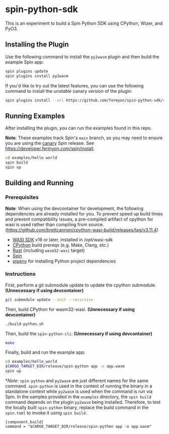 # spin-python-sdk

This is an experiment to build a Spin Python SDK using CPython, Wizer, and PyO3.

## Installing the Plugin

Use the following command to install the `py2wasm` plugin and then build the example Spin app:

```bash
spin plugins update
spin plugins install py2wasm
```

If you'd like to try out the latest features, you can use the following command to install the *unstable* canary version of the plugin:

```bash
spin plugins install --url https://github.com/fermyon/spin-python-sdk/releases/download/canary/py2wasm.json
```
 
## Running Examples

After installing the plugin, you can run the examples found in this repo.

__Note__: These examples track Spin's `main` branch, so you may need to ensure you are using the [canary](https://github.com/fermyon/spin/releases/tag/canary) Spin release.  See https://developer.fermyon.com/spin/install.



```bash
cd examples/hello world
spin build
spin up
```

## Building and Running

### Prerequisites
__Note__: When using the devcontainer for development, the following dependencies are already installed for you. To prevent speed up build times and prevent compatibility issues, a pre-compiled artifact of cpython for wasi is used rather than compiling from source. (https://github.com/brettcannon/cpython-wasi-build/releases/tag/v3.11.4)

- [WASI SDK](https://github.com/WebAssembly/wasi-sdk) v16 or later, installed in /opt/wasi-sdk
- [CPython](https://github.com/python/cpython) build prereqs (e.g. Make, Clang, etc.)
- [Rust](https://rustup.rs/) (including `wasm32-wasi` target)
- [Spin](https://github.com/fermyon/spin)
- [pipenv](https://pypi.org/project/pipenv/) for installing Python project dependencies


### Instructions

First, perform a git submodule update to update the cpython submodule. **(Unnecessary if using devcontainer)**
```bash
git submodule update --init --recursive
```

Then, build CPython for wasm32-wasi. **(Unnecessary if using devcontainer)**

```bash
./build-python.sh
```

Then, build the `spin-python-cli`: **(Unnecessary if using devcontainer)**

```bash
make
```

Finally, build and run the example app:

```bash
cd examples/hello_world
$CARGO_TARGET_DIR/release/spin-python app -o app.wasm
spin up
```

**Note:* `spin-python` and `py2wasm` are just different names for the same command. `spin-python` is used in the context of running the binary in a standalone context while `py2wasm` is  used when the command is run via Spin. In the samples provided in the `examples` directory, the `spin build` command depends on the plugin `py2wasm` being installed. Therefore, to test the locally built `spin-python` binary, replace the build command in the `spin.toml` to invoke it using `spin build`.

```
[component.build]
command = "$CARGO_TARGET_DIR/release/spin-python app -o app.wasm"
```
